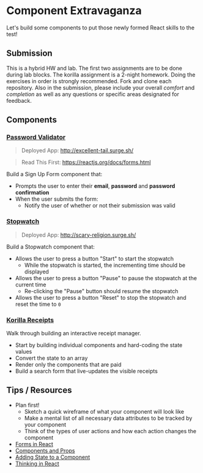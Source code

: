 # Component Extravaganza

Let's build some components to put those newly formed React skills to the test!

## Submission

This is a hybrid HW and lab. The first two assignments are to be done during lab blocks. The korilla assignment is a 2-night homework. Doing the exercises in order is strongly recommended. Fork and clone each repository. Also in the submission, please include your overall *comfort* and *completion* as well as any questions or specific areas designated for feedback.

## Components

### [Password Validator](https://git.generalassemb.ly/sei-nyc/react-password-validator)
> Deployed App: http://excellent-tail.surge.sh/

> Read This First: https://reactjs.org/docs/forms.html

Build a Sign Up Form component that:

  - Prompts the user to enter their **email**, **password** and **password confirmation**
  - When the user submits the form:
    - Notify the user of whether or not their submission was valid

### [Stopwatch](https://git.generalassemb.ly/sei-nyc/react-stopwatch)
> Deployed App: http://scary-religion.surge.sh/

Build a Stopwatch component that:

- Allows the user to press a button "Start" to start the stopwatch
  - While the stopwatch is started, the incrementing time should be displayed
- Allows the user to press a button "Pause" to pause the stopwatch at the current time
  - Re-clicking the "Pause" button should resume the stopwatch
- Allows the user to press a button "Reset" to stop the stopwatch and reset the time to `0`

### [Korilla Receipts](https://git.generalassemb.ly/sei-nyc/korilla-receipts-react-exercise-)

Walk through building an interactive receipt manager.

- Start by building individual components and hard-coding the state values
- Convert the state to an array
- Render only the components that are paid
- Build a search form that live-updates the visible receipts


## Tips / Resources

- Plan first!
  - Sketch a quick wireframe of what your component will look like
  - Make a mental list of all necessary data attributes to be tracked by your component
  - Think of the types of user actions and how each action changes the component
- [Forms in React](https://facebook.github.io/react/docs/forms.html#controlled-components)
- [Components and Props](https://facebook.github.io/react/docs/components-and-props.html)
- [Adding State to a Component](https://facebook.github.io/react/docs/state-and-lifecycle.html#adding-local-state-to-a-class)
- [Thinking in React](https://facebook.github.io/react/docs/thinking-in-react.html)
